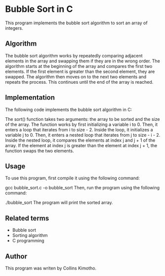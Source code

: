 # Bubble Sort in C

This program implements the bubble sort algorithm to sort an array of integers.

## Algorithm

The bubble sort algorithm works by repeatedly comparing adjacent elements in the array and swapping them if they are in the wrong order. The algorithm starts at the beginning of the array and compares the first two elements. If the first element is greater than the second element, they are swapped. The algorithm then moves on to the next two elements and repeats the process. This continues until the end of the array is reached.

## Implementation

The following code implements the bubble sort algorithm in C:

The sort() function takes two arguments: the array to be sorted and the size of the array. The function works by first initializing a variable i to 0. Then, it enters a loop that iterates from i to size - 2. Inside the loop, it initializes a variable j to 0. Then, it enters a nested loop that iterates from j to size - i - 2. Inside the nested loop, it compares the elements at index j and j + 1 of the array. If the element at index j is greater than the element at index j + 1, the function swaps the two elements.

## Usage

To use this program, first compile it using the following command:

gcc bubble_sort.c -o bubble_sort
Then, run the program using the following command:

./bubble_sort
The program will print the sorted array.

## Related terms

- Bubble sort
- Sorting algorithm
- C programming

## Author

This program was writen by Collins Kimotho.
